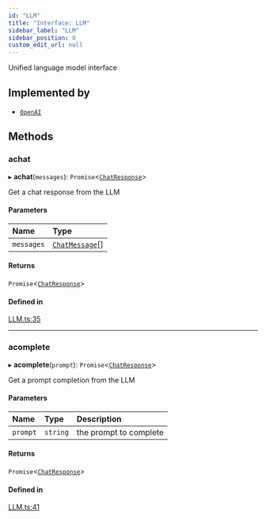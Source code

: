 ```yaml
---
id: "LLM"
title: "Interface: LLM"
sidebar_label: "LLM"
sidebar_position: 0
custom_edit_url: null
---
```


Unified language model interface

## Implemented by

- [`OpenAI`](../classes/OpenAI.md)

## Methods

### achat

▸ **achat**(`messages`): `Promise`<[`ChatResponse`](ChatResponse.md)\>

Get a chat response from the LLM

#### Parameters

| Name | Type |
| :------ | :------ |
| `messages` | [`ChatMessage`](ChatMessage.md)[] |

#### Returns

`Promise`<[`ChatResponse`](ChatResponse.md)\>

#### Defined in

[LLM.ts:35](https://github.com/run-llama/LlamaIndexTS/blob/e108757/packages/core/src/LLM.ts#L35)

___

### acomplete

▸ **acomplete**(`prompt`): `Promise`<[`ChatResponse`](ChatResponse.md)\>

Get a prompt completion from the LLM

#### Parameters

| Name | Type | Description |
| :------ | :------ | :------ |
| `prompt` | `string` | the prompt to complete |

#### Returns

`Promise`<[`ChatResponse`](ChatResponse.md)\>

#### Defined in

[LLM.ts:41](https://github.com/run-llama/LlamaIndexTS/blob/e108757/packages/core/src/LLM.ts#L41)
